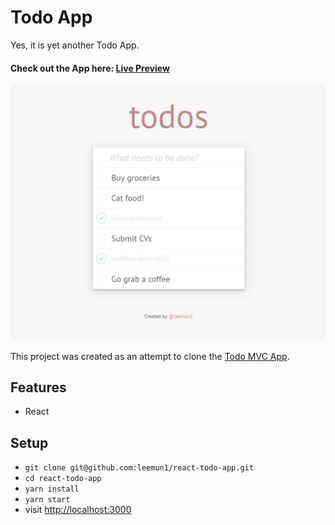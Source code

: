 # Todo App
Yes, it is yet another Todo App.

#### Check out the App here: [Live Preview](https://todos-leemun1.herokuapp.com/)

![screenshot](./public/screenshot.png)

This project was created as an attempt to clone the [Todo MVC App](http://todomvc.com/examples/react/#/).

## Features
- React

## Setup
- `git clone git@github.com:leemun1/react-todo-app.git`
- `cd react-todo-app`
- `yarn install`
- `yarn start`
- visit [http://localhost:3000](http://localhost:3000)